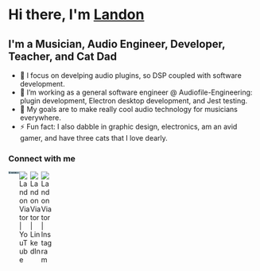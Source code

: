 # Hi there, I'm [Landon][website]

## I'm a Musician, Audio Engineer, Developer, Teacher, and Cat Dad

- 🌱 I focus on develping audio plugins, so DSP coupled with software development.
- 👯 I’m working as a general software engineer @ Audiofile-Engineering: plugin development, Electron desktop development, and Jest testing.
- 🥅 My goals are to make really cool audio technology for musicians everywhere.
- ⚡ Fun fact: I also dabble in graphic design, electronics, am an avid gamer, and have three cats that I love dearly.

### Connect with me

[<img align="left" alt="LandonViator.com" width="22px" src="https://github.com/landonviator/landonviator/blob/main/Images/landon55-08.png?raw=true" />][website]
[<img align="left" alt="LandonViator | YouTube" width="22px" src="https://cdn.jsdelivr.net/npm/simple-icons@v3/icons/youtube.svg" />][youtube]
[<img align="left" alt="LandonViator | LinkedIn" width="22px" src="https://cdn.jsdelivr.net/npm/simple-icons@v3/icons/linkedin.svg" />][linkedin]
[<img align="left" alt="LandonViator | Instagram" width="22px" src="https://cdn.jsdelivr.net/npm/simple-icons@v3/icons/instagram.svg" />][instagram]

[website]: https://landonviator.github.io/
[youtube]: https://www.youtube.com/channel/UCc7q0d21eWZELE6TGL7bkNA
[linkedin]: https://www.linkedin.com/in/landon-viator-phd-736bb719a/
[instagram]: https://www.instagram.com/landonviator/
